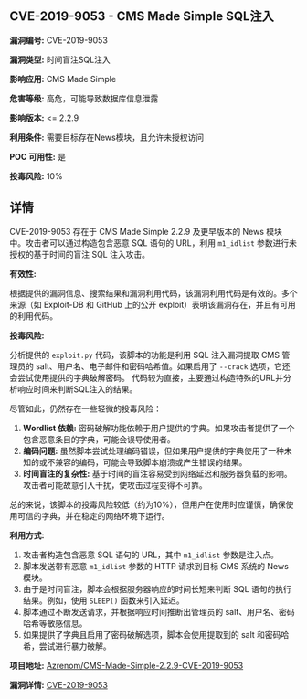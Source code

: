 ## CVE-2019-9053 - CMS Made Simple SQL注入

**漏洞编号:** CVE-2019-9053

**漏洞类型:** 时间盲注SQL注入

**影响应用:** CMS Made Simple

**危害等级:** 高危，可能导致数据库信息泄露

**影响版本:** <= 2.2.9

**利用条件:** 需要目标存在News模块，且允许未授权访问

**POC 可用性:** 是

**投毒风险:** 10%

## 详情

CVE-2019-9053 存在于 CMS Made Simple 2.2.9 及更早版本的 News 模块中。攻击者可以通过构造包含恶意 SQL 语句的 URL，利用 `m1_idlist` 参数进行未授权的基于时间的盲注 SQL 注入攻击。 

**有效性:**

根据提供的漏洞信息、搜索结果和漏洞利用代码，该漏洞利用代码是有效的。多个来源（如 Exploit-DB 和 GitHub 上的公开 exploit）表明该漏洞存在，并且有可用的利用代码。

**投毒风险:**

分析提供的 `exploit.py` 代码，该脚本的功能是利用 SQL 注入漏洞提取 CMS 管理员的 salt、用户名、电子邮件和密码哈希值。如果启用了 `--crack` 选项，它还会尝试使用提供的字典破解密码。 代码较为直接，主要通过构造特殊的URL并分析响应时间来判断SQL注入的结果。

尽管如此，仍然存在一些轻微的投毒风险：

1.  **Wordlist 依赖:** 密码破解功能依赖于用户提供的字典。如果攻击者提供了一个包含恶意条目的字典，可能会误导使用者。
2.  **编码问题:** 虽然脚本尝试处理编码错误，但如果用户提供的字典使用了一种未知的或不兼容的编码，可能会导致脚本崩溃或产生错误的结果。
3.  **时间盲注的复杂性:** 基于时间的盲注容易受到网络延迟和服务器负载的影响。攻击者可能故意引入干扰，使攻击过程变得不可靠。

总的来说，该脚本的投毒风险较低（约为10%），但用户在使用时应谨慎，确保使用可信的字典，并在稳定的网络环境下运行。

**利用方式:**

1.  攻击者构造包含恶意 SQL 语句的 URL，其中 `m1_idlist` 参数是注入点。
2.  脚本发送带有恶意 `m1_idlist` 参数的 HTTP 请求到目标 CMS 系统的 News 模块。
3.  由于是时间盲注，脚本会根据服务器响应的时间长短来判断 SQL 语句的执行结果。例如，使用 `SLEEP()` 函数来引入延迟。
4.  脚本通过不断发送请求，并根据响应时间推断出管理员的 salt、用户名、密码哈希等敏感信息。
5.  如果提供了字典且启用了密码破解选项，脚本会使用提取到的 salt 和密码哈希，尝试进行暴力破解。

**项目地址:** [Azrenom/CMS-Made-Simple-2.2.9-CVE-2019-9053](https://github.com/Azrenom/CMS-Made-Simple-2.2.9-CVE-2019-9053)

**漏洞详情:** [CVE-2019-9053](https://nvd.nist.gov/vuln/detail/CVE-2019-9053)